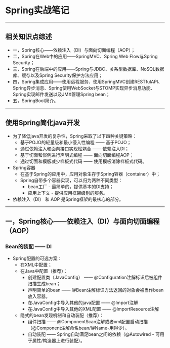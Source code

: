 # Spring实战笔记
***
## 相关知识点综述
* 一，Spring核心——依赖注入（DI）与面向切面编程（AOP）；
* 二，Spring在Web中的应用——SpringMVC、Spring Web Flow与Spring Security；
* 三，Spring在后端中的应用——Spring与JDBC、关系型数据库、NoSQL数据库、缓存以及Spring Security保护方法应用；
* 四，Spring集成应用——使用远程服务、使用SpringMVC创建RESTfulAPI、Spring异步消息、Spring使用WebSocket与STOMP实现异步消息功能、Spring实现邮件发送以及JMX管理Spring bean；
* 五，SpringBoot简介。
***
## 使用Spring简化java开发
* 为了降低java开发的复杂性，Spring采取了以下四种关键策略：
   * 基于POJO的轻量级和最小侵入性编程 —— 基于POJO；
   * 通过依赖注入和面向接口实现松耦合 —— 依赖注入DI；
   * 基于切面和惯例进行声明式编程 —— 面向切面编程AOP；
   * 通过切面和模版减少样板式代码 —— 使用模板消除样板式代码。
* Spring容器
   * 在基于Spring的应用中，应用对象生存于Spring容器（container）中；
   * Spring自带多个容器实现，可以归为两种不同类型：
      * bean工厂 - 最简单的，提供基本的DI支持；
      * 应用上下文 - 提供应用框架级别的服务。
* 依赖注入（DI） 和 AOP 是Spring框架的最核心的部分。
***
## 一，Spring核心——依赖注入（DI）与面向切面编程（AOP）
### Bean的装配 —— DI
* Spring配置的可选方案：
   * 在XML中配置；
   * 在Java中配置（推荐）：
       * 创建配置类（JavaConfig） —— @Configuration注解标识后被组件扫描生成bean；
       * 声明简单的bean —— @Bean注解标识方法返回的对象会被当作bean放入容器。
       * 在JavaConfig中导入其他的java配置 —— @Import注解
       * 在JavaConfig中导入其他的XML配置 —— @ImportResource注解
   * 隐式的bean发现机制和自动装配（推荐）：
       * 组件扫描 —— @ComponentScan注解或者xml配置启动扫描（@Component注解命名bean/@Name-用得少）。
       * 自动装配 —— Spring自动满足bean之间的依赖（@Autowired - 可用于属性/构造器上进行装配）。

